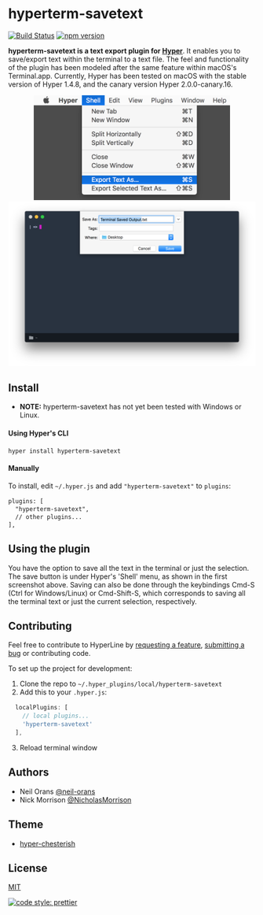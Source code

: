 # hyperterm-savetext

[![Build Status](https://travis-ci.org/neil-orans/hyperterm-savetext.svg?branch=master)](https://travis-ci.org/neil-orans/hyperterm-savetext) [![npm version](https://badge.fury.io/js/hyperterm-savetext.svg)](https://badge.fury.io/js/hyperterm-savetext)

**hyperterm-savetext is a text export plugin for [Hyper](https://hyper.is/)**. It enables you to save/export text within the terminal to a text file. The feel and functionality of the plugin has been modeled after the same feature within macOS's Terminal.app. Currently, Hyper has been tested on macOS with the stable version of Hyper 1.4.8, and the canary version Hyper 2.0.0-canary.16.

<p align="center">
<img src="./screenshots/screenshot1.jpg" width="400px" />
<img src="./screenshots/screenshot2.png" width="700px" />
</p>

## Install

* **NOTE:** hyperterm-savetext has not yet been tested with Windows or Linux.

#### Using Hyper's CLI

```
hyper install hyperterm-savetext
```

#### Manually

To install, edit `~/.hyper.js` and add `"hyperterm-savetext"` to `plugins`:

```
plugins: [
  "hyperterm-savetext",
  // other plugins...
],
```

## Using the plugin

You have the option to save all the text in the terminal or just the selection. The save button is under Hyper's 'Shell' menu, as shown in the first screenshot above. Saving can also be done through the keybindings Cmd-S (Ctrl for Windows/Linux) or Cmd-Shift-S, which corresponds to saving all the terminal text or just the current selection, respectively.

## Contributing

Feel free to contribute to HyperLine by [requesting a feature](https://github.com/neil-orans/hyperterm-savetext/issues/new), [submitting a bug](https://github.com/neil-orans/hyperterm-savetext/issues/new) or contributing code.

To set up the project for development:

1.  Clone the repo to `~/.hyper_plugins/local/hyperterm-savetext`
2.  Add this to your `.hyper.js`:

```js
  localPlugins: [
    // local plugins...
    'hyperterm-savetext'
  ],
```

3.  Reload terminal window

## Authors

* Neil Orans [@neil-orans](https://github.com/neil-orans)
* Nick Morrison [@NicholasMorrison](https://github.com/nicholasmorrison)

## Theme

* [hyper-chesterish](https://github.com/henrikdahl/hyper-chesterish)

## License

[MIT](LICENSE.md)

[![code style: prettier](https://img.shields.io/badge/code_style-prettier-ff69b4.svg)](https://github.com/prettier/prettier)
